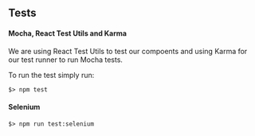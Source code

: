 ## Tests

#### Mocha, React Test Utils and Karma

We are using React Test Utils to test our compoents and using Karma for our test runner to run Mocha tests.

To run the test simply run:

```
$> npm test
```

#### Selenium

```
$> npm run test:selenium
```
